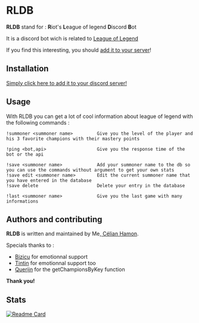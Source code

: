 # RLDB

**RLDB** stand for : **R**iot's **L**eague of legend **D**iscord **B**ot

It is a discord bot wich is related to [League of Legend](https://ru.leagueoflegends.com/ru-ru/)

If you find this interesting, you should [add it to your server](https://discord.com/api/oauth2/authorize?client_id=863820008193916958&permissions=0&scope=bot)!

## Installation

[Simply click here to add it to your discord server!](https://discord.com/api/oauth2/authorize?client_id=863820008193916958&permissions=0&scope=bot)

## Usage
With RLDB you can get a lot of cool information about league of legend with the following commands :
````
!summoner <summoner name>         Give you the level of the player and his 3 favorite champions with their mastery points

!ping <bot,api>                   Give you the response time of the bot or the api

!save <summoner name>             Add your summoner name to the db so you can use the commands without argument to get your own stats
!save edit <summoner name>        Edit the current summoner name that you have entered in the database
!save delete                      Delete your entry in the database

!last <summoner name>             Give you the last game with many informations
````

## Authors and contributing

**RLDB** is written and maintained by Me,[ Célian Hamon](github.com/skelletondude).

Specials thanks to :
* [Bizicu](https://github.com/bizicu) for emotionnal support 
* [Tintin](https://github.com/tintin361) for emotionnal support too
* [Querijn](https://github.com/Querijn/) for the getChampionsByKey function

**Thank
you!**

## Stats

[![Readme Card](https://github-readme-stats.vercel.app/api/pin/?username=skelletondude&repo=Rldb&theme=jolly)](https://github.com/skelletondude/Rldb)

